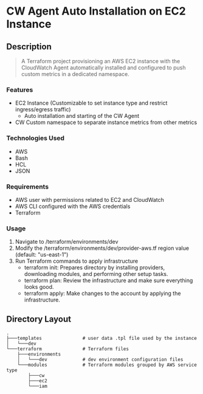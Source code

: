 # CW Agent Auto Installation on EC2 Instance

## Description
> A Terraform project provisioning an AWS EC2 instance with the CloudWatch Agent automatically installed and configured to push custom metrics in a dedicated namespace.

### Features
- EC2 Instance (Customizable to set instance type and restrict ingress/egress traffic)
    - Auto installation and starting of the CW Agent
- CW Custom namespace to separate instance metrics from other metrics
### Technologies Used
- AWS
- Bash
- HCL
- JSON

### Requirements
- AWS user with permissions related to EC2 and CloudWatch
- AWS CLI configured with the AWS credentials
- Terraform
### Usage
1. Navigate to /terraform/environments/dev
2. Modify the /terraform/environments/dev/provider-aws.tf region value (default: "us-east-1")
3. Run Terraform commands to apply infrastructure
    - terraform init: Prepares directory by installing providers, downloading modules, and performing other setup tasks.
    - terraform plan: Review the infrastructure and make sure everything looks good.
    - terraform apply: Make changes to the account by applying the infrastructure.

## Directory Layout
    .
    ├───templates               # user data .tpl file used by the instance
    │   └───dev
    └───terraform               # Terraform files
        ├───environments            
        │   └───dev             # dev environment configuration files
        └───modules             # Terraform modules grouped by AWS service type
            ├───cw
            ├───ec2
            └───iam